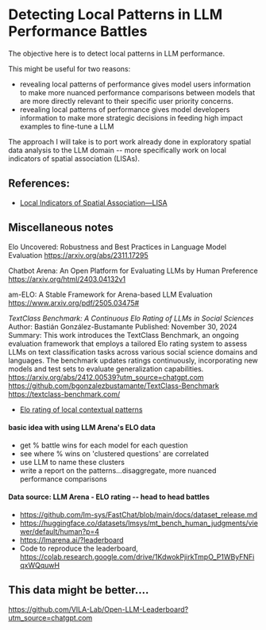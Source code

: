 # Detecting Local Patterns in LLM Performance Battles

The objective here is to detect local patterns in LLM performance.

This might be useful for two reasons:

-   revealing local patterns of performance gives model users information to make more nuanced performance comparisons between models that are more directly relevant to their specific user priority concerns.
-   revealing local patterns of performance gives model developers information to make more strategic decisions in feeding high impact examples to fine-tune a LLM

The approach I will take is to port work already done in exploratory spatial
data analysis to the LLM domain -- more specifically work on local indicators
of spatial association (LISAs).

## References:

-   [Local Indicators of Spatial Association—LISA](https://onlinelibrary.wiley.com/doi/10.1111/j.1538-4632.1995.tb00338.)

## Miscellaneous notes

Elo Uncovered: Robustness and Best Practices in Language Model Evaluation
https://arxiv.org/abs/2311.17295

Chatbot Arena: An Open Platform for Evaluating LLMs by Human Preference
https://arxiv.org/html/2403.04132v1

am-ELO: A Stable Framework for Arena-based LLM Evaluation
https://www.arxiv.org/pdf/2505.03475#

_TextClass Benchmark: A Continuous Elo Rating of LLMs in Social Sciences_
Author: Bastián González-Bustamante
Published: November 30, 2024
Summary: This work introduces the TextClass Benchmark, an ongoing evaluation framework that employs a tailored Elo rating system to assess LLMs on text classification tasks across various social science domains and languages. The benchmark updates ratings continuously, incorporating new models and test sets to evaluate generalization capabilities.
https://arxiv.org/abs/2412.00539?utm_source=chatgpt.com
https://github.com/bgonzalezbustamante/TextClass-Benchmark
https://textclass-benchmark.com/

-   [Elo rating of local contextual patterns](https://colab.ws/articles/10.1109%2FCCDC.2011.5968634)

#### basic idea with using LLM Arena's ELO data

-   get % battle wins for each model for each question
-   see where % wins on 'clustered questions' are correlated
-   use LLM to name these clusters
-   write a report on the patterns...disaggregate, more nuanced performance comparisons

#### Data source: LLM Arena - ELO rating -- head to head battles

-   https://github.com/lm-sys/FastChat/blob/main/docs/dataset_release.md
-   https://huggingface.co/datasets/lmsys/mt_bench_human_judgments/viewer/default/human?p=4
-   https://lmarena.ai/?leaderboard
-   Code to reproduce the leaderboard, https://colab.research.google.com/drive/1KdwokPjirkTmpO_P1WByFNFiqxWQquwH

## This data might be better....

https://github.com/VILA-Lab/Open-LLM-Leaderboard?utm_source=chatgpt.com
